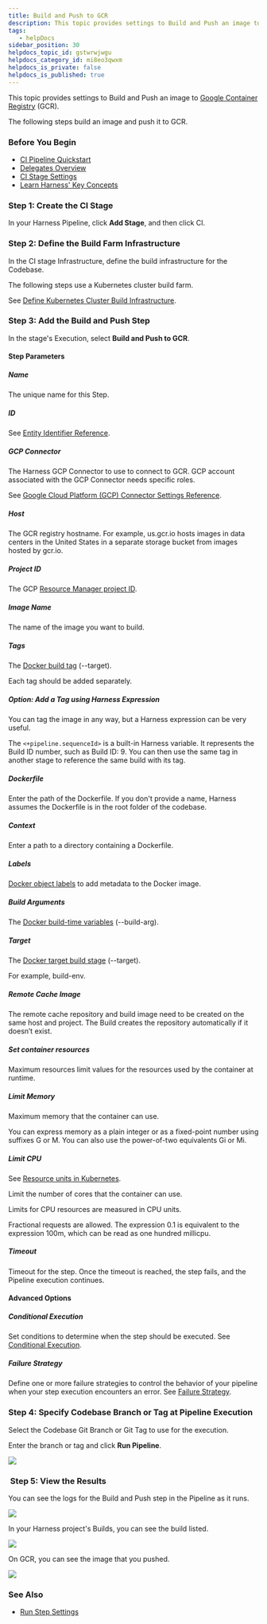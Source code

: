 ```yaml
---
title: Build and Push to GCR
description: This topic provides settings to Build and Push an image to Google Container Registry (GCR).
tags: 
   - helpDocs
sidebar_position: 30
helpdocs_topic_id: gstwrwjwgu
helpdocs_category_id: mi8eo3qwxm
helpdocs_is_private: false
helpdocs_is_published: true
---
```


This topic provides settings to Build and Push an image to [Google Container Registry](https://cloud.google.com/container-registry) (GCR).

The following steps build an image and push it to GCR.

### Before You Begin

* [CI Pipeline Quickstart](../../ci-quickstarts/ci-pipeline-quickstart.md)
* [Delegates Overview](https://ngdocs.harness.io/article/2k7lnc7lvl-delegates-overview)
* [CI Stage Settings](../../ci-technical-reference/ci-stage-settings.md)
* [Learn Harness' Key Concepts](https://ngdocs.harness.io/article/hv2758ro4e-learn-harness-key-concepts)

### Step 1: Create the CI Stage

In your Harness Pipeline, click **Add Stage**, and then click CI.

### Step 2: Define the Build Farm Infrastructure

In the CI stage Infrastructure, define the build infrastructure for the Codebase.

The following steps use a Kubernetes cluster build farm.

See [Define Kubernetes Cluster Build Infrastructure](../set-up-build-infrastructure/set-up-a-kubernetes-cluster-build-infrastructure.md).


### Step 3: Add the Build and Push Step

In the stage's Execution, select **Build and Push to GCR**.

#### Step Parameters

##### Name

The unique name for this Step.

##### ID

See [Entity Identifier Reference](https://ngdocs.harness.io/article/li0my8tcz3-entity-identifier-reference).

##### GCP Connector

The Harness GCP Connector to use to connect to GCR. GCP account associated with the GCP Connector needs specific roles.

See [Google Cloud Platform (GCP) Connector Settings Reference](https://ngdocs.harness.io/article/yykfduond6-gcs-connector-settings-reference).

##### Host

The GCR registry hostname. For example, us.gcr.io hosts images in data centers in the United States in a separate storage bucket from images hosted by gcr.io.

##### Project ID

The GCP [Resource Manager project ID](https://cloud.google.com/resource-manager/docs/creating-managing-projects#identifying_projects).

##### Image Name

The name of the image you want to build.

##### Tags

The [Docker build tag](https://docs.docker.com/engine/reference/commandline/build/#tag-an-image--t) \(--target\).

Each tag should be added separately.

##### Option: Add a Tag using Harness Expression

You can tag the image in any way, but a Harness expression can be very useful.

The `<+pipeline.sequenceId>` is a built-in Harness variable. It represents the Build ID number, such as Build ID: 9. You can then use the same tag in another stage to reference the same build with its tag.

##### Dockerfile

Enter the path of the Dockerfile. If you don't provide a name, Harness assumes the Dockerfile is in the root folder of the codebase.

##### Context

Enter a path to a directory containing a Dockerfile.

##### Labels

[Docker object labels](https://docs.docker.com/config/labels-custom-metadata/) to add metadata to the Docker image.

##### Build Arguments

The [Docker build-time variables](https://docs.docker.com/engine/reference/commandline/build/#set-build-time-variables---build-arg) (--build-arg).

##### Target

The [Docker target build stage](https://docs.docker.com/engine/reference/commandline/build/#specifying-target-build-stage---target) (--target).

For example, build-env.

##### Remote Cache Image

The remote cache repository and build image need to be created on the same host and project. The Build creates the repository automatically if it doesn’t exist.

##### Set container resources

Maximum resources limit values for the resources used by the container at runtime.

##### Limit Memory

Maximum memory that the container can use.

You can express memory as a plain integer or as a fixed-point number using suffixes G or M. You can also use the power-of-two equivalents Gi or Mi.

##### Limit CPU

See [Resource units in Kubernetes](https://kubernetes.io/docs/concepts/configuration/manage-resources-containers/#resource-units-in-kubernetes).

Limit the number of cores that the container can use.

Limits for CPU resources are measured in CPU units.

Fractional requests are allowed. The expression 0.1 is equivalent to the expression 100m, which can be read as one hundred millicpu.

##### Timeout

Timeout for the step. Once the timeout is reached, the step fails, and the Pipeline execution continues.

#### Advanced Options

##### Conditional Execution

Set conditions to determine when the step should be executed. See [Conditional Execution](https://ngdocs.harness.io/article/i36ibenkq2-step-skip-condition-settings).

##### Failure Strategy

Define one or more failure strategies to control the behavior of your pipeline when your step execution encounters an error. See [Failure Strategy](https://ngdocs.harness.io/article/htrur23poj-step-failure-strategy-settings). 

### Step 4: Specify Codebase Branch or Tag at Pipeline Execution

Select the Codebase Git Branch or Git Tag to use for the execution.

Enter the branch or tag and click **Run Pipeline**.

![](./static/build-and-push-to-ecr-515.png )

###  Step 5: View the Results

You can see the logs for the Build and Push step in the Pipeline as it runs.

![](./static/build-and-push-to-ecr-516.png)

In your Harness project's Builds, you can see the build listed.

![](./static/build-and-push-to-ecr-517.png)

On GCR, you can see the image that you pushed.

![](./static/build-and-push-to-ecr-518.png)

### See Also

* [Run Step Settings](../../ci-technical-reference/run-step-settings.md)

